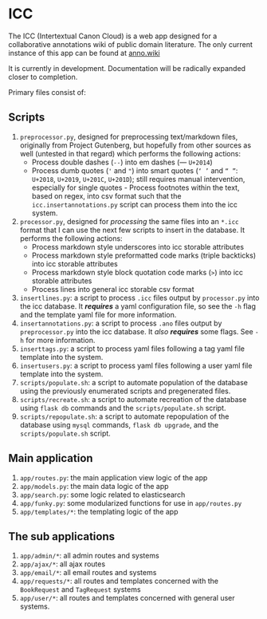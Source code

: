 # ICC

The ICC (Intertextual Canon Cloud) is a web app designed for a collaborative
annotations wiki of public domain literature. The only current instance of this
app can be found at [anno.wiki](https://anno.wiki)

It is currently in development. Documentation will be radically expanded closer
to completion.

Primary files consist of:

## Scripts
1. `preprocessor.py`, designed for preprocessing text/markdown files, originally
   from Project Gutenberg, but hopefully from other sources as well (untested in
   that regard) which performs the following actions:
    - Process double dashes (`--`) into em dashes (— `U+2014`)
    - Process dumb quotes (`'` and `"`) into smart quotes (`‘ ’` and `“ ”`:
      `U+2018`, `U+2019`, `U+201C`, `U+201D`); still requires manual
      intervention, especially for single quotes - Process footnotes within the
      text, based on regex, into csv format such that the
      `icc.insertannotations.py` script can process them into the icc system.
2. `processor.py`, designed for _processing_ the same files into an `*.icc`
   format that I can use the next few scripts to insert in the database. It
   performs the following actions:
    - Process markdown style underscores into icc storable attributes
    - Process markdown style preformatted code marks (triple backticks) into icc
      storable attributes
    - Process markdown style block quotation code marks (`>`) into icc storable
      attributes
    - Process lines into general icc storable csv format
3. `insertlines.py`: a script to process `.icc` files output by `processor.py`
   into the icc database. It ***requires*** a yaml configuration file, so see
   the `-h` flag and the template yaml file for more information.
4. `insertannotations.py`: a script to process `.ano` files output by
   `preprocessor.py` into the icc database. It _also_ ***requires*** some flags.
   See `-h` for more information.
5. `inserttags.py`: a script to process yaml files following a tag yaml file
   template into the system.
6. `insertusers.py`: a script to process yaml files following a user yaml file
   template into the system.
7. `scripts/populate.sh`: a script to automate population of the database using
   the previously enumerated scripts and pregenerated files.
8. `scripts/recreate.sh`: a script to automate recreation of the database using
   `flask db` commands and the `scripts/populate.sh` script.
9. `scripts/repopulate.sh`: a script to automate repopulation of the database
   using `mysql` commands, `flask db upgrade`, and the `scripts/populate.sh`
   script.

## Main application
1. `app/routes.py`: the main application view logic of the app
2. `app/models.py`: the main data logic of the app
3. `app/search.py`: some logic related to elasticsearch
4. `app/funky.py`: some modularized functions for use in `app/routes.py`
5. `app/templates/*`: the templating logic of the app

## The sub applications
1. `app/admin/*`: all admin routes and systems
2. `app/ajax/*`: all ajax routes
3. `app/email/*`: all email routes and systems
4. `app/requests/*`: all routes and templates concerned with the `BookRequest`
   and `TagRequest` systems
5. `app/user/*`: all routes and templates concerned with general user systems.

